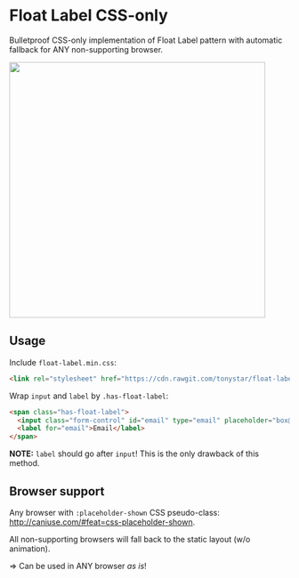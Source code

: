 Float Label CSS-only
====================

Bulletproof CSS-only implementation of Float Label pattern with automatic fallback for ANY non-supporting browser.

<img src="https://cdn.rawgit.com/tonystar/float-label-css/master/float-label-css.gif" width="460"/>


## Usage

Include `float-label.min.css`:
```html
<link rel="stylesheet" href="https://cdn.rawgit.com/tonystar/float-label-css/v1.0.0/dist/float-label.min.css"/>
```

Wrap `input` and `label` by `.has-float-label`:
```html
<span class="has-float-label">
  <input class="form-control" id="email" type="email" placeholder="box@example.com"/>
  <label for="email">Email</label>
</span>
```

**NOTE:** `label` should go after `input`! This is the only drawback of this method.


## Browser support

Any browser with `:placeholder-shown` CSS pseudo-class: http://caniuse.com/#feat=css-placeholder-shown.

All non-supporting browsers will fall back to the static layout (w/o animation).

=> Can be used in ANY browser *as is*!
